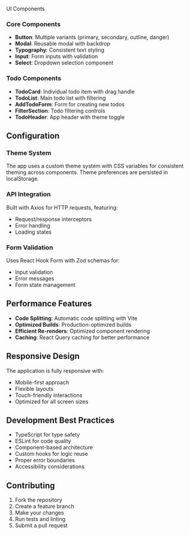 UI Components

### Core Components
- **Button**: Multiple variants (primary, secondary, outline, danger)
- **Modal**: Reusable modal with backdrop
- **Typography**: Consistent text styling
- **Input**: Form inputs with validation
- **Select**: Dropdown selection component

### Todo Components
- **TodoCard**: Individual todo item with drag handle
- **TodoList**: Main todo list with filtering
- **AddTodoForm**: Form for creating new todos
- **FilterSection**: Todo filtering controls
- **TodoHeader**: App header with theme toggle

## Configuration

### Theme System
The app uses a custom theme system with CSS variables for consistent theming across components. Theme preferences are persisted in localStorage.

### API Integration
Built with Axios for HTTP requests, featuring:
- Request/response interceptors
- Error handling
- Loading states

### Form Validation
Uses React Hook Form with Zod schemas for:
- Input validation
- Error messages
- Form state management

## Performance Features

- **Code Splitting**: Automatic code splitting with Vite
- **Optimized Builds**: Production-optimized builds
- **Efficient Re-renders**: Optimized component rendering
- **Caching**: React Query caching for better performance

##  Responsive Design

The application is fully responsive with:
- Mobile-first approach
- Flexible layouts
- Touch-friendly interactions
- Optimized for all screen sizes

##  Development Best Practices

- TypeScript for type safety
- ESLint for code quality
- Component-based architecture
- Custom hooks for logic reuse
- Proper error boundaries
- Accessibility considerations

## Contributing

1. Fork the repository
2. Create a feature branch
3. Make your changes
4. Run tests and linting
5. Submit a pull request
